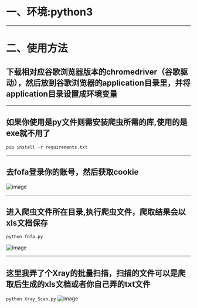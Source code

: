 # 一、环境:python3
***
# 二、使用方法
## 下载相对应谷歌浏览器版本的chromedriver（谷歌驱动），然后放到谷歌浏览器的application目录里，并将application目录设置成环境变量

***
## 如果你使用是py文件则需安装爬虫所需的库,使用的是exe就不用了
```pip install -r requirements.txt```
***
## 去fofa登录你的账号，然后获取cookie
![image](https://github.com/xf555er/fofa_crawl/blob/master/images/%E8%8E%B7%E5%8F%96cookie.png)
***
## 进入爬虫文件所在目录,执行爬虫文件，爬取结果会以xls文档保存
```
python fofa.py
```
![image](https://github.com/xf555er/fofa_crawl/blob/master/images/1.png)
***
## 这里我弄了个Xray的批量扫描，扫描的文件可以是爬取后生成的xls文档或者你自己弄的txt文件
```python Xray_Scan.py```
![image](https://github.com/xf555er/fofa_crawl-BatchXrayScan/blob/master/images/xray%E6%89%B9%E9%87%8F%E6%89%AB%E6%8F%8F.png)
